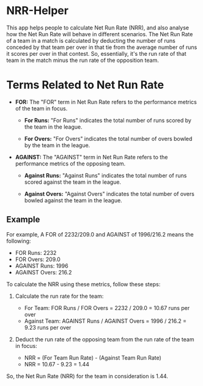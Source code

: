 # NRR-Helper

This app helps people to calculate Net Run Rate (NRR), and also analyse how the Net Run Rate will behave in different scenarios. The Net Run Rate of a team in a match is calculated by deducting the number of runs conceded by that team per over in that tie from the average number of runs it scores per over in that contest. So, essentially, it's the run rate of that team in the match minus the run rate of the opposition team. 

# Terms Related to Net Run Rate

- **FOR:** The "FOR" term in Net Run Rate refers to the performance metrics of the team in focus. 

  - **For Runs:** "For Runs" indicates the total number of runs scored by the team in the league.

  - **For Overs:** "For Overs" indicates the total number of overs bowled by the team in the league.

- **AGAINST:** The "AGAINST" term in Net Run Rate refers to the performance metrics of the opposing team.

  - **Against Runs:** "Against Runs" indicates the total number of runs scored against the team in the league.

  - **Against Overs:** "Against Overs" indicates the total number of overs bowled against the team in the league.

## Example

For example, A FOR of 2232/209.0 and AGAINST of 1996/216.2 means the following:

- FOR Runs: 2232
- FOR Overs: 209.0
- AGAINST Runs: 1996
- AGAINST Overs: 216.2

To calculate the NRR using these metrics, follow these steps:

1. Calculate the run rate for the team:
   - For Team: FOR Runs / FOR Overs = 2232 / 209.0 = 10.67 runs per over
   - Against Team: AGAINST Runs / AGAINST Overs = 1996 / 216.2 = 9.23 runs per over

2. Deduct the run rate of the opposing team from the run rate of the team in focus:
   - NRR = (For Team Run Rate) - (Against Team Run Rate)
   - NRR = 10.67 - 9.23 = 1.44

So, the Net Run Rate (NRR) for the team in consideration is 1.44.